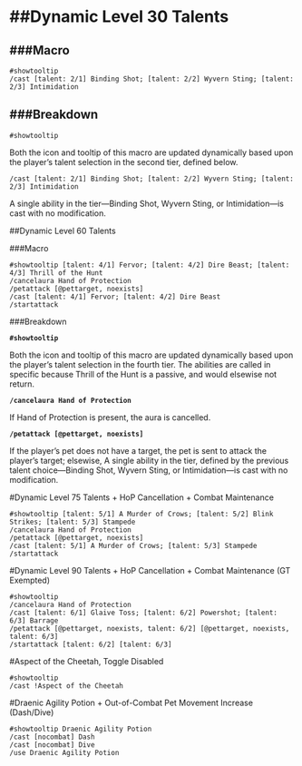 ##Dynamic Level 30 Talents
====================
###Macro
--------------------
	#showtooltip
	/cast [talent: 2/1] Binding Shot; [talent: 2/2] Wyvern Sting; [talent: 2/3] Intimidation

###Breakdown
--------------------
	#showtooltip

Both the icon and tooltip of this macro are updated dynamically based upon the player’s talent selection in the second tier, defined below.

	/cast [talent: 2/1] Binding Shot; [talent: 2/2] Wyvern Sting; [talent: 2/3] Intimidation

A single ability in the tier—Binding Shot, Wyvern Sting, or Intimidation—is cast with no modification.



##Dynamic Level 60 Talents

###Macro

```
#showtooltip [talent: 4/1] Fervor; [talent: 4/2] Dire Beast; [talent: 4/3] Thrill of the Hunt
/cancelaura Hand of Protection
/petattack [@pettarget, noexists]
/cast [talent: 4/1] Fervor; [talent: 4/2] Dire Beast
/startattack
```

###Breakdown

**```#showtooltip```**

Both the icon and tooltip of this macro are updated dynamically based upon the player’s talent selection in the fourth tier. The abilities are called in specific because Thrill of the Hunt is a passive, and would elsewise not return.

**```/cancelaura Hand of Protection```**

If Hand of Protection is present, the aura is cancelled.

**```/petattack [@pettarget, noexists]```**

If the player’s pet does not have a target, the pet is sent to attack the player’s target; elsewise, 
A single ability in the tier, defined by the previous talent choice—Binding Shot, Wyvern Sting, or Intimidation—is cast with no modification.

#Dynamic Level 75 Talents + HoP Cancellation + Combat Maintenance
```
#showtooltip [talent: 5/1] A Murder of Crows; [talent: 5/2] Blink Strikes; [talent: 5/3] Stampede
/cancelaura Hand of Protection
/petattack [@pettarget, noexists]
/cast [talent: 5/1] A Murder of Crows; [talent: 5/3] Stampede
/startattack
```

#Dynamic Level 90 Talents + HoP Cancellation + Combat Maintenance (GT Exempted)
```
#showtooltip
/cancelaura Hand of Protection
/cast [talent: 6/1] Glaive Toss; [talent: 6/2] Powershot; [talent: 6/3] Barrage
/petattack [@pettarget, noexists, talent: 6/2] [@pettarget, noexists, talent: 6/3]
/startattack [talent: 6/2] [talent: 6/3]
```

#Aspect of the Cheetah, Toggle Disabled
```
#showtooltip
/cast !Aspect of the Cheetah
```

#Draenic Agility Potion + Out-of-Combat Pet Movement Increase (Dash/Dive)
```
#showtooltip Draenic Agility Potion
/cast [nocombat] Dash
/cast [nocombat] Dive
/use Draenic Agility Potion
```
